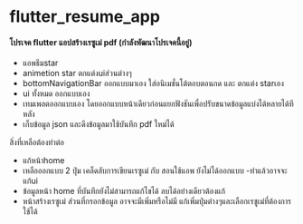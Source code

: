 # flutter_resume_app

#### โปรเจค flutter แอปสร้างเรซูเม่ pdf (กำลังพัฒนาโปรเจคนี้อยู่)

- แอพธีมstar
- animetion star ตกแต่งuiส่วนต่างๆ
- bottomNavigationBar ออกแบบมาเอง ใส่อนิเมชั่นโต้ตอบตอนกด และ ตกแต่ง starเอง
- ui ทั้งหมด ออกแบบเอง 
- เทมเพลตออกแบบเอง โดยออกแบบหน้าเดียวก่อนแยกฟังชันเพื่อปรับขนาดข้อมูลแบ่งได้หลายได้ทีหลัง
- เก็บข้อมูล json และดึงข้อมูลมาใช้บันทึก pdf ใหม่ได้

สิ่งที่เหลือต้องทำต่อ
- แก้หน้าhome
- เหลือออกแบบ 2 ปุ่ม เคล็ดลับการเขียนเรซูเม่ กับ สอนใช้แอพ ยังไม่ได้ออกแบบ -ทำแล้วอาจจะแก้ui
- ข้อมูลหน้า home ที่บันทึกยังไม่สามารถแก้ไขได้ ลบได้อย่างเดียวต้องแก้
- หน้าสร้างเรซูเม่ ส่วนที่กรอกข้อมูล อาจจะมีเพิ่มหรือไม่มี แก้เพิ่มปุ่มต่างๆและเลือกเรซูเม่ที่ต้องการใช้ได้
